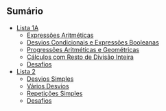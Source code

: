 ## Sumário

* [Lista 1A](https://github.com/kimurarh/alg1/tree/master/farma-alg/lista1a#lista-1a)
  * [Expressões Aritméticas](https://github.com/kimurarh/alg1/tree/master/farma-alg/lista1a#Expressões-Aritméticas)<br>
  * [Desvios Condicionais e Expressões Booleanas](https://github.com/kimurarh/alg1/tree/master/farma-alg/lista1a#Desvios-Condicionais-e-Expressões-Booleanas)<br>
  * [Progressões Aritméticas e Geométricas](https://github.com/kimurarh/alg1/tree/master/farma-alg/lista1a#Progressões-Aritméticas-e-Geométricas)<br>
  * [Cálculos com Resto de Divisão Inteira](https://github.com/kimurarh/alg1/tree/master/farma-alg/lista1a#Cálculos-com-Resto-de-Divisão-Inteira)<br>
  * [Desafios](https://github.com/kimurarh/alg1/tree/master/farma-alg/lista1a#Desafios)
* [Lista 2](https://github.com/kimurarh/alg1/tree/master/farma-alg/lista2#Lista-2)
  * [Desvios Simples](https://github.com/kimurarh/alg1/tree/master/farma-alg/lista2#Desvios-Simples)<br>
  * [Vários Desvios](https://github.com/kimurarh/alg1/tree/master/farma-alg/lista2#Vários-Desvios)<br>
  * [Repetições Simples](https://github.com/kimurarh/alg1/tree/master/farma-alg/lista2#Repetições-Simples)<br>
  * [Desafios](https://github.com/kimurarh/alg1/tree/master/farma-alg/lista2#Desafios)
